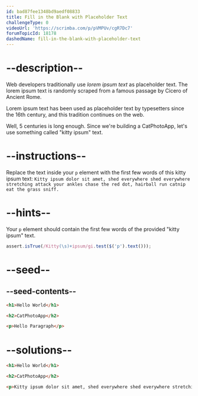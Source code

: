 ```yaml
---
id: bad87fee1348bd9aedf08833
title: Fill in the Blank with Placeholder Text
challengeType: 0
videoUrl: 'https://scrimba.com/p/pVMPUv/cgR7Dc7'
forumTopicId: 18178
dashedName: fill-in-the-blank-with-placeholder-text
---
```


# --description--

Web developers traditionally use <dfn>lorem ipsum text</dfn> as placeholder text. The lorem ipsum text is randomly scraped from a famous passage by Cicero of Ancient Rome.

Lorem ipsum text has been used as placeholder text by typesetters since the 16th century, and this tradition continues on the web.

Well, 5 centuries is long enough. Since we're building a CatPhotoApp, let's use something called "kitty ipsum" text.

# --instructions--

Replace the text inside your `p` element with the first few words of this kitty ipsum text: `Kitty ipsum dolor sit amet, shed everywhere shed everywhere stretching attack your ankles chase the red dot, hairball run catnip eat the grass sniff.`

# --hints--

Your `p` element should contain the first few words of the provided "kitty ipsum" text.

```js
assert.isTrue(/Kitty(\s)+ipsum/gi.test($('p').text()));
```

# --seed--

## --seed-contents--

```html
<h1>Hello World</h1>

<h2>CatPhotoApp</h2>

<p>Hello Paragraph</p>
```

# --solutions--

```html
<h1>Hello World</h1>

<h2>CatPhotoApp</h2>

<p>Kitty ipsum dolor sit amet, shed everywhere shed everywhere stretching attack your ankles chase the red dot, hairball run catnip eat the grass sniff</p>
```
